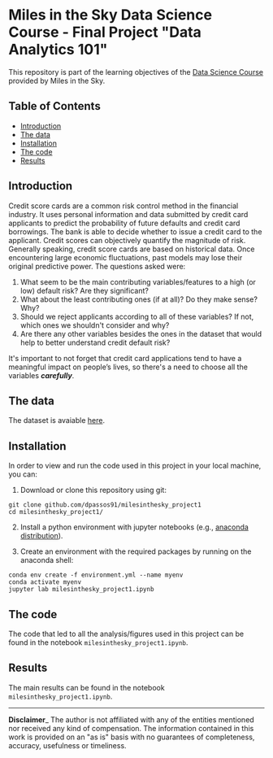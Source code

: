# Miles in the Sky Data Science Course - Final Project "Data Analytics 101"

This repository is part of the learning objectives of the [Data Science Course](https://milesinthesky.education/programs-by-miles/) provided by Miles in the Sky.

## Table of Contents

- [Introduction](#introuduction)
- [The data](#the-data)
- [Installation](#installation)
- [The code](#the-code)
- [Results](#results)


## Introduction

Credit score cards are a common risk control method in the financial industry. It uses personal information and data submitted by credit card applicants to predict the probability of future defaults and credit card borrowings. The bank is able to decide whether to issue a credit card to the applicant. Credit scores can objectively quantify the magnitude of risk.
Generally speaking, credit score cards are based on historical data. Once encountering large economic fluctuations, past models may lose their original predictive power.
The questions asked were:
1. What seem to be the main contributing variables/features to a high (or low) default risk? Are they significant?
2. What about the least contributing ones (if at all)? Do they make sense? Why?
3. Should we reject applicants according to all of these variables? If not, which ones we shouldn't consider and why? 
4. Are there any other variables besides the ones in the dataset that would help to better understand credit default risk?

It's important to not forget that credit card applications tend to have a meaningful impact on people’s lives, so there's a need to choose all the variables ***carefully***.

## The data

The dataset is avaiable [here](https://miles-become-a-data-scientist.s3.us-east-2.amazonaws.com/J1/M7/data/raw/credit_card_applications.csv).

## Installation

In order to view and run the code used in this project in your local machine, you can:

1. Download or clone this repository using git:
```
git clone github.com/dpassos91/milesinthesky_project1
cd milesinthesky_project1/
```
2. Install a python environment with jupyter notebooks (e.g., [anaconda distribution](https://www.anaconda.com/products/individual)).

3. Create an environment with the required packages by running on the anaconda shell:
```
conda env create -f environment.yml --name myenv
conda activate myenv
jupyter lab milesinthesky_project1.ipynb
```

## The code

The code that led to all the analysis/figures used in this project can be found in the notebook `milesinthesky_project1.ipynb`.

## Results

The main results can be found in the notebook `milesinthesky_project1.ipynb`.

---
**Disclaimer**_
 The author is not affiliated with any of the entities mentioned nor received any kind of compensation. The information contained in this work is provided on an "as is" basis with no guarantees of completeness, accuracy, usefulness or timeliness.
